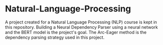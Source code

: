 # Natural-Language-Processing


A project created for a Natural Language Processing (NLP) course is kept in this repository. 
Building a Neural Dependency Parser using a neural network and the BERT model is the project's goal. 
The Arc-Eager method is the dependency parsing strategy used in this project.
